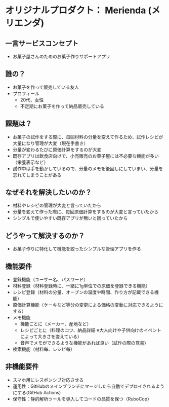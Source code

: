 # オリジナルプロダクト： Merienda (メリエンダ)

## 一言サービスコンセプト
- お菓子屋さんのためのお菓子作りサポートアプリ

## 誰の？
- お菓子を作って販売している友人
- プロフィール
  - 20代、女性
  - 不定期にお菓子を作って納品販売している

## 課題は？
- お菓子の試作をする際に、毎回材料の分量を変えて作るため、試作レシピが大量になり管理が大変（現在手書き）
- 分量が変わるたびに原価計算をするのが大変
- 既存アプリは飲食店向けで、小売販売のお菓子屋には不必要な機能が多い（栄養表示など）
- 試作中は手を動かしているので、分量のメモを後回しにしていまい、分量を忘れてしまうことがある

## なぜそれを解決したいのか？
- 材料やレシピの管理が大変と言っていたから
- 分量を変えて作った際に、毎回原価計算をするのが大変と言っていたから
- シンプルで使いやすい既存アプリが無いと困っていたから

## どうやって解決するのか？
- お菓子作りに特化して機能を絞ったシンプルな管理アプリを作る

## 機能要件
- 登録機能（ユーザー名、パスワード）
- 材料登録（材料登録時に、一緒に1g単位での原価を登録できる機能）
- レシピ登録（材料の分量、オーブンの温度や時間、作り方が記載できる機能）
- 原価計算機能（ケーキなど等分の変更による価格の変動に対応できるようにする）
- メモ機能
  - 機能ごとに（メーカー、産地など）
  - レシピごとに（料理のコツ、納品詳細 ※大人向けや子供向けのイベントによって大きさを変えている）
  - 音声でメモができるような機能があれば良い（試作の際の覚書）
- 検索機能（材料毎、レシピ毎）

## 非機能要件
- スマホ用にレスポンシブ対応させる
- 運用性：GitHubのメインブランチにマージしたら自動でデプロイされるようにする(GitHub Actions)
- 保守性：静的解析ツールを導入してコードの品質を保つ（RuboCop）
